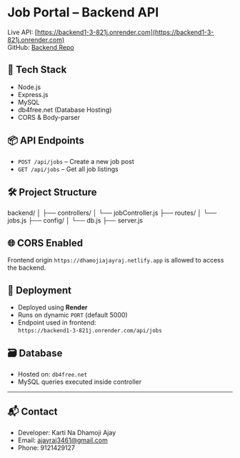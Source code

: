 # Job Portal – Backend API

Live API: [https://backend1-3-821j.onrender.com](https://backend1-3-821j.onrender.com)  
GitHub: [Backend Repo](https://github.com/Ajayraj1515/backend1)

## 🧰 Tech Stack
- Node.js
- Express.js
- MySQL
- db4free.net (Database Hosting)
- CORS & Body-parser

## 📦 API Endpoints

- `POST /api/jobs` – Create a new job post
- `GET /api/jobs` – Get all job listings

## 🛠️ Project Structure
backend/ │ ├── controllers/ │ └── jobController.js ├── routes/ │ └── jobs.js ├── config/ │ └── db.js ├── server.js


## 🌐 CORS Enabled
Frontend origin `https://dhamojiajayraj.netlify.app` is allowed to access the backend.

## 🚀 Deployment
- Deployed using **Render**
- Runs on dynamic `PORT` (default 5000)
- Endpoint used in frontend:  
  `https://backend1-3-821j.onrender.com/api/jobs`

## 🗃️ Database
- Hosted on: `db4free.net`
- MySQL queries executed inside controller

---

## 📬 Contact
- Developer: Karti Na Dhamoji Ajay
- Email: ajayraj3461@gmail.com
- Phone: 9121429127
